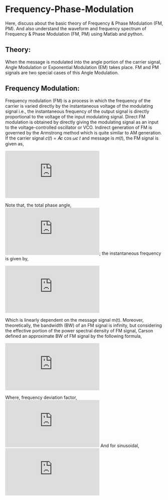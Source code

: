 # Frequency-Phase-Modulation
Here, discuss about the basic theory of Frequency &amp; Phase Modulation (FM, PM). And also understand the waveform and frequency spectrum of Frequency &amp; Phase Modulation (FM, PM) using Matlab and python.

## Theory:

When the message is modulated into the angle portion of the carrier signal, Angle Modulation or
Exponential Modulation (EM) takes place. FM and PM signals are two special cases of this Angle
Modulation.

## Frequency Modulation:

Frequency modulation (FM) is a process in which the frequency of the carrier is varied directly by
the instantaneous voltage of the modulating signal i.e., the instantaneous frequency of the output
signal is directly proportional to the voltage of the input modulating signal. Direct FM modulation
is obtained by directly giving the modulating signal as an input to the voltage-controlled oscillator
or VCO. Indirect generation of FM is governed by the Armstrong method which is quite similar
to AM generation. If the carrier signal 𝑐(𝑡) = 𝐴𝑐 cos 𝜔𝑐 𝑡 and message is 𝑚(𝑡), the FM signal is
given as,

![alt txt](https://latex.codecogs.com/gif.latex?S_%7BFM%7D%20%3D%20A_%7Bc%7D%20COS%28%5Comega%20_%7Bc%7Dt%20&plus;%20k_%7Bf%7D%5Cint_%7B-%5Cinfty%20%7D%5E%7Bt%7D%20m%28%5Ctau%20%29d%5Ctau%20%29)

Note that, the total phase angle, ![](https://latex.codecogs.com/gif.latex?%5Ctheta%20%28t%29%20%3D%20%5Comega%20_%7Bc%7Dt%20&plus;%20k_%7Bf%7D%5Cint_%7B-%5Cinfty%20%7D%5E%7Bt%7D%20m%28%5Ctau%20%29d%5Ctau); the instantaneous frequency is
given by,

![](https://latex.codecogs.com/gif.latex?%5Comega%20_%7Bi%7D%28t%29%20%3D%20%5Cfrac%7Bd%5Ctheta%20%28t%29%7D%7Bdt%7D%20%3D%20%5Comega%20_%7Bc%7D%20&plus;%20k_%7Bf%7Dm%28t%29)

Which is linearly dependent on the message signal m(t). Moreover, theoretically, the bandwidth
(BW) of an FM signal is infinity, but considering the effective portion of the power spectral density
of FM signal, Carson defined an approximate BW of FM signal by the following formula,

![](https://latex.codecogs.com/gif.latex?BW_%7BFM%7D%20%3D%202B_%7BM%7D%281&plus;B%29)

Where, frequency deviation factor,
![](https://latex.codecogs.com/gif.latex?%5Cbeta%20%3D%20%5Cfrac%7B%5Cdelta%20F%7D%7BB_%7BM%7D%7D%3B%20%5Cdelta%20F%20%3D%20k_%7Bf%7D%5Cfrac%7Bm_%7Bmax%7D-m_%7Bmin%7D%7D%7B4%5Cpi%20%7D%3B)
And for sinusoidal,
![](https://latex.codecogs.com/gif.latex?%5Cdelta%20F%20%3D%20%5Cfrac%7Bk_%7Bf%7DA_%7Bm%7D%7D%7B2%5Cpi%20%7D)
